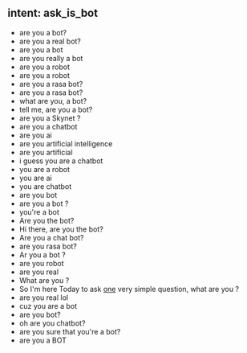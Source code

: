 ## intent: ask_is_bot
- are you a bot?
- are you a real bot?
- are you a bot
- are you really a bot
- are you a robot
- are you a robot
- are you a rasa bot?
- are you a rasa bot?
- what are you, a bot?
- tell me, are you a bot?
- are you a Skynet ?
- are you a chatbot
- are you ai
- are you artificial intelligence
- are you artificial
- i guess you are a chatbot
- you are a robot
- you are ai
- you are chatbot
- are you bot
- are you a bot ?
- you're a bot
- Are you the bot?
- Hi there, are you the bot?
- Are you a chat bot?
- are you rasa bot?
- Ar you a bot ?
- are you robot
- are you real
- What are you ?
- So I'm here Today to ask [one](number:1) very simple question, what are you ?
- are you real lol
- cuz you are a bot
- are you bot?
- oh are you chatbot?
- are you sure that you're a bot?
- are you a BOT
